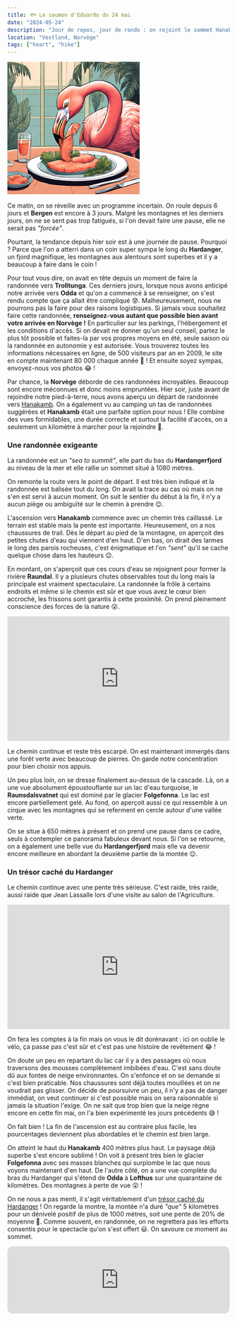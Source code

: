 ```yaml
---
title: 🐟 Le saumon d'Eduardo du 24 mai
date: "2024-05-24"
description: "Jour de repos, jour de rando : on rejoint le sommet Hanakamb à 1080 mètres qui nous offre des vues époustouflantes sur une cascade, un lac, un fjord et un glacier !"
location: "Vestland, Norvège"
tags: ["heart", "hike"]
---
```


![Saumon d'Eduardo](../saumon_eduardo.png)

Ce matin, on se réveille avec un programme incertain. On roule depuis 6 jours et **Bergen** est encore à 3 jours. Malgré les montagnes et les derniers jours, on ne se sent pas trop fatigués, si l'on devait faire une pause, elle ne serait pas *"forcée"*.

Pourtant, la tendance depuis hier soir est à une journée de pause. Pourquoi ? Parce que l'on a atterri dans un coin super sympa le long du **Hardanger**, un fjord magnifique, les montagnes aux alentours sont superbes et il y a beaucoup à faire dans le coin !

Pour tout vous dire, on avait en tête depuis un moment de faire la randonnée vers **Trolltunga**. Ces derniers jours, lorsque nous avons anticipé notre arrivée vers **Odda** et qu'on a commencé à se renseigner, on s'est rendu compte que ça allait être compliqué 😰. Malheureusement, nous ne pourrons pas la faire pour des raisons logistiques. Si jamais vous souhaitez faire cette randonnée, **renseignez-vous autant que possible bien avant votre arrivée en Norvège !** En particulier sur les parkings, l'hébergement et les conditions d'accès. Si on devait ne donner qu'un seul conseil, partez le plus tôt possible et faites-la par vos propres moyens en été, seule saison où la randonnée en autonomie y est autorisée. Vous trouverez toutes les informations nécessaires en ligne, de 500 visiteurs par an en 2009, le site en compte maintenant 80 000 chaque année 🤯 ! Et ensuite soyez sympas, envoyez-nous vos photos 😂 !

Par chance, la **Norvège** déborde de ces randonnées incroyables. Beaucoup sont encore méconnues et donc moins empruntées. Hier soir, juste avant de rejoindre notre pied-à-terre, nous avons aperçu un départ de randonnée vers [Hanakamb](https://hardangerfjord.com/en/attractions/hanakamb-6504263). On a également vu au camping un tas de randonnées suggérées et **Hanakamb** était une parfaite option pour nous ! Elle combine des vues formidables, une durée correcte et surtout la facilité d'accès, on a seulement un kilomètre à marcher pour la rejoindre 🤗.

### Une randonnée exigeante

La randonnée est un *"sea to summit"*, elle part du bas du **Hardangerfjord** au niveau de la mer et elle rallie un sommet situé à 1080 mètres.

On remonte la route vers le point de départ. Il est très bien indiqué et la randonnée est balisée tout du long. On avait la trace au cas où mais on ne s'en est servi à aucun moment. On suit le sentier du début à la fin, il n'y a aucun piège ou ambiguïté sur le chemin à prendre 😉.

L'ascension vers **Hanakamb** commence avec un chemin très caillassé. Le terrain est stable mais la pente est importante. Heureusement, on a nos chaussures de trail. Dès le départ au pied de la montagne, on aperçoit des petites chutes d'eau qui viennent d'en haut. D'en bas, on dirait des larmes le long des parois rocheuses, c'est énigmatique et l'on *"sent"* qu'il se cache quelque chose dans les hauteurs 😉.

En montant, on s'aperçoit que ces cours d'eau se rejoignent pour former la rivière **Raundal**. Il y a plusieurs chutes observables tout du long mais la principale est vraiment spectaculaire. La randonnée la frôle à certains endroits et même si le chemin est sûr et que vous avez le cœur bien accroché, les frissons sont garantis à cette proximité. On prend pleinement conscience des forces de la nature 😲.

<div style="width: 100%; height: 0; position: relative; padding-bottom: 56%;"><iframe src="https://giphy.com/embed/3o84sq21TxDH6PyYms" style="top: 0; left: 0; width: 100%; height: 100%; position: absolute; border: 0;" allowfullscreen scrolling="no" allow="encrypted-media;" class="giphy-embed"></iframe></div>

Le chemin continue et reste très escarpé. On est maintenant immergés dans une forêt verte avec beaucoup de pierres. On garde notre concentration pour bien choisir nos appuis.

Un peu plus loin, on se dresse finalement au-dessus de la cascade. Là, on a une vue absolument époustouflante sur un lac d'eau turquoise, le 
**Raunsdalsvatnet** qui est dominé par le glacier **Folgefonna**. Le lac est encore partiellement gelé. Au fond, on aperçoit aussi ce qui ressemble à un cirque avec les montagnes qui se referment en cercle autour d'une vallée verte.

On se situe à 650 mètres à présent et on prend une pause dans ce cadre, seuls à contempler ce panorama fabuleux devant nous. Si l'on se retourne, on a également une belle vue du **Hardangerfjord** mais elle va devenir encore meilleure en abordant la deuxième partie de la montée 😉.

### Un trésor caché du Hardanger

Le chemin continue avec une pente très sérieuse. C'est raide, très raide, aussi raide que Jean Lassalle lors d'une visite au salon de l'Agriculture.

<div style="width: 100%; height: 0; position: relative; padding-bottom: 56%;"><iframe src="https://giphy.com/embed/etOX3h7ApZuDe7Fc5w" style="top: 0; left: 0; width: 100%; height: 100%; position: absolute; border: 0;" allowfullscreen scrolling="no" allow="encrypted-media;" class="giphy-embed"></iframe></div>

On fera les comptes à la fin mais on vous le dit dorénavant : ici on oublie le vélo, ça passe pas c'est sûr et c'est pas une histoire de revêtement 😂 !

On doute un peu en repartant du lac car il y a des passages où nous traversons des mousses complètement imbibées d'eau. C'est sans doute dû aux fontes de neige environnantes. On s'enfonce et on se demande si c'est bien praticable. Nos chaussures sont déjà toutes mouillées et on ne voudrait pas glisser. On décide de poursuivre un peu, il n'y a pas de danger immédiat, on veut continuer si c'est possible mais on sera raisonnable si jamais la situation l'exige. On ne sait que trop bien que la neige règne encore en cette fin mai, on l'a bien expérimenté les jours précédents 😅 !

On fait bien ! La fin de l'ascension est au contraire plus facile, les pourcentages deviennent plus abordables et le chemin est bien large.

On atteint le haut du **Hanakamb** 400 mètres plus haut. Le paysage déjà superbe s'est encore sublimé ! On voit à présent très bien le glacier **Folgefonna** avec ses masses blanches qui surplombe le lac que nous voyons maintenant d'en haut. De l'autre côté, on a une vue complète du bras du Hardanger qui s'étend de **Odda** à **Lofthus** sur une quarantaine de kilomètres. Des montagnes à perte de vue 😲 !

On ne nous a pas menti, il s'agit véritablement d'un 
[trésor caché du Hardanger](https://www.visitnorway.com/places-to-go/fjord-norway/the-hardangerfjord-region/listings-hardanger-fjord/hanakamb/246085/) ! On regarde la montre, la montée n'a duré *"que"* 5 kilomètres pour un dénivelé positif de plus de 1000 mètres, soit une pente de 20% de moyenne 🤯. Comme souvent, en randonnée, on ne regrettera pas les efforts consentis pour le spectacle qu'on s'est offert 😃. On savoure ce moment au sommet.

<iframe style="border-radius:12px" src="https://open.spotify.com/embed/track/213x4gsFDm04hSqIUkg88w?utm_source=generator" width="100%" height="152" frameBorder="0" allow="autoplay; clipboard-write; encrypted-media; picture-in-picture" loading="lazy"></iframe>